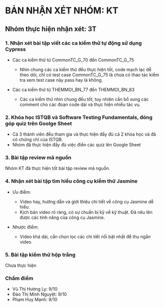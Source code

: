 # BẢN NHẬN XÉT NHÓM: KT

## Nhóm thực hiện nhận xét: 3T

### 1. Nhận xét bài tập viết các ca kiểm thử tự động sử dụng Cypress
- Các ca kiểm thử từ CommonTC_G_70 đến CommonTC_G_75
	- Nhìn chung các ca kiểm thử đều thực hiện tốt, code mạch lạc dễ theo dõi, chỉ có test case CommonTC_G_75 là chưa có thao tác kiểm tra xem test case này pass hay là không.

- Các ca kiểm thử từ THEMMOI_BN_77 đến THEMMOI_BN_83
	- Các ca kiểm thử nhìn chung đều tốt, tuy nhiên cần bổ sung các comment cho các đoạn code dài và thực hiện nhiều tác vụ.

### 2. Khóa học ISTQB và Software Testing Fundamentals, 	đóng góp quiz trên Goolge Sheet
- Cả 3 thành viên đều tham gia và thực hiện đầy đủ cả 2 khóa học và đã có chứng chỉ của ISTQB.
- Nhóm đã thực hiện đầy đủ việc điền các quiz lên Google Sheet
### 3. Bài tập review mã nguồn
Nhóm KT đã thực hiện tốt bài tập review mã nguồn.

### 4. Nhận xét bài tập tìm hiểu công cụ kiểm thử Jasmine
- Ưu điểm:
	- Video hay, hướng dẫn và giới thiệu chi tiết về công cụ Jasmine dễ hiểu.
	- Kịch bản video rõ ràng, có sự chuẩn bị kỹ về kỹ thuật. Đã nêu lên được các tính năng của công cụ Jasmine.

- Nhược điểm:
	- Video khá dài, cần chọn lọc các chi tiết nổi bật nhất để thu ngắn video.	
### 5. Bài tập kiểm thử hộp trắng
Chưa thực hiện

### Chấm điểm

- Vũ Thị Hương Ly: 9/10
- Đào Thị Minh Nguyệt: 9/10
- Phạm Huy Mạnh: 9/10
